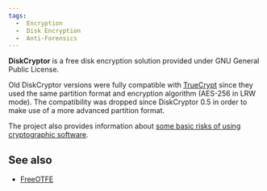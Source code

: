 ```yaml
---
tags:
  -  Encryption
  -  Disk Encryption
  -  Anti-Forensics
---
```

**DiskCryptor** is a free disk encryption solution provided under GNU
General Public License.

Old DiskCryptor versions were fully compatible with
[TrueCrypt](truecrypt.md) since they used the same partition
format and encryption algorithm (AES-256 in LRW mode). The compatibility
was dropped since DiskCryptor 0.5 in order to make use of a more
advanced partition format.

The project also provides information about [some basic risks of using
cryptographic
software](http://diskcryptor.net/index.php/CryptoUsageRisks_en).

## See also

- [FreeOTFE](freeotfe.md)
